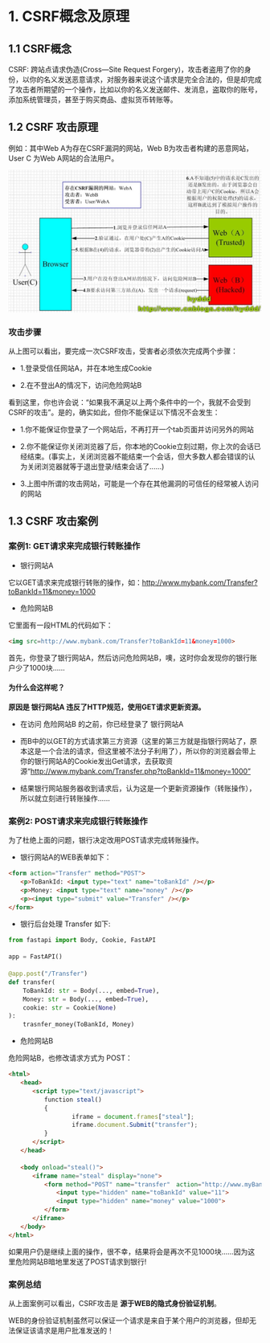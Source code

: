 # 1. CSRF概念及原理

## 1.1 CSRF概念

CSRF: 跨站点请求伪造(Cross—Site Request Forgery)，攻击者盗用了你的身份，以你的名义发送恶意请求，对服务器来说这个请求是完全合法的，但是却完成了攻击者所期望的一个操作，比如以你的名义发送邮件、发消息，盗取你的账号，添加系统管理员，甚至于购买商品、虚拟货币转账等。 


## 1.2 CSRF 攻击原理

例如：其中Web A为存在CSRF漏洞的网站，Web B为攻击者构建的恶意网站，User C 为Web A网站的合法用户。

![csrf攻击思想](../../assets/csrf攻击思想.jpeg)

### 攻击步骤

从上图可以看出，要完成一次CSRF攻击，受害者必须依次完成两个步骤：

* 1.登录受信任网站A，并在本地生成Cookie

* 2.在不登出A的情况下，访问危险网站B

看到这里，你也许会说：“如果我不满足以上两个条件中的一个，我就不会受到CSRF的攻击”。是的，确实如此，但你不能保证以下情况不会发生：

* 1.你不能保证你登录了一个网站后，不再打开一个tab页面并访问另外的网站

* 2.你不能保证你关闭浏览器了后，你本地的Cookie立刻过期，你上次的会话已经结束。(事实上，关闭浏览器不能结束一个会话，但大多数人都会错误的认为关闭浏览器就等于退出登录/结束会话了......)

* 3.上图中所谓的攻击网站，可能是一个存在其他漏洞的可信任的经常被人访问的网站


## 1.3 CSRF 攻击案例

### 案例1: GET请求来完成银行转账操作

* 银行网站A

它以GET请求来完成银行转账的操作，如：http://www.mybank.com/Transfer?toBankId=11&money=1000

* 危险网站B

它里面有一段HTML的代码如下：

```html
<img src=http://www.mybank.com/Transfer?toBankId=11&money=1000>
```

首先，你登录了银行网站A，然后访问危险网站B，噢，这时你会发现你的银行账户少了1000块......


#### 为什么会这样呢？

**原因是 银行网站A 违反了HTTP规范，使用GET请求更新资源。**

* 在访问 危险网站B 的之前，你已经登录了 银行网站A

* 而B中的<img>以GET的方式请求第三方资源（这里的第三方就是指银行网站了，原本这是一个合法的请求，但这里被不法分子利用了），所以你的浏览器会带上你的银行网站A的Cookie发出Get请求，去获取资源“http://www.mybank.com/Transfer.php?toBankId=11&money=1000”

* 结果银行网站服务器收到请求后，认为这是一个更新资源操作（转账操作），所以就立刻进行转账操作......




### 案例2: POST请求来完成银行转账操作

为了杜绝上面的问题，银行决定改用POST请求完成转账操作。

* 银行网站A的WEB表单如下：　　

```html
<form action="Transfer" method="POST">
　　<p>ToBankId: <input type="text" name="toBankId" /></p>
　　<p>Money: <input type="text" name="money" /></p>
　　<p><input type="submit" value="Transfer" /></p>
</form>
```

* 银行后台处理 Transfer  如下:

```python
from fastapi import Body, Cookie, FastAPI

app = FastAPI()

@app.post("/Transfer")
def transfer(
    ToBankId: str = Body(..., embed=True),
    Money: str = Body(..., embed=True),
    cookie: str = Cookie(None)
):
    trasnfer_money(ToBankId, Money)
```

* 危险网站B

危险网站B，也修改请求方式为 POST：

```html
<html>
　　<head>
　　　　<script type="text/javascript">
　　　　　　function steal()
　　　　　　{
          　　　　 iframe = document.frames["steal"];
　　     　　      iframe.document.Submit("transfer");
　　　　　　}
　　　　</script>
　　</head>

　　<body onload="steal()">
　　　　<iframe name="steal" display="none">
　　　　　　<form method="POST" name="transfer"　action="http://www.myBank.com/Transfer">
　　　　　　　　<input type="hidden" name="toBankId" value="11">
　　　　　　　　<input type="hidden" name="money" value="1000">
　　　　　　</form>
　　　　</iframe>
　　</body>
</html>
```


如果用户仍是继续上面的操作，很不幸，结果将会是再次不见1000块......因为这里危险网站B暗地里发送了POST请求到银行!


### 案例总结
从上面案例可以看出，CSRF攻击是 **源于WEB的隐式身份验证机制**。

WEB的身份验证机制虽然可以保证一个请求是来自于某个用户的浏览器，但却无法保证该请求是用户批准发送的！















